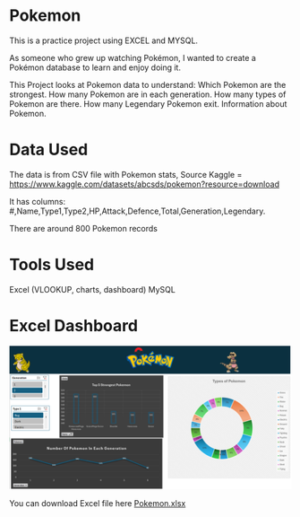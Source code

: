 # Pokemon
This is a practice project using EXCEL and MYSQL.

As someone who grew up watching Pokémon, I wanted to create a Pokémon database to learn and enjoy doing it.

This Project looks at Pokemon data to understand:
  Which Pokemon are the strongest.
  How many Pokemon are in each generation.
  How many types of Pokemon are there.
  How many Legendary Pokemon exit.
  Information about Pokemon.

# Data Used
The data is from CSV file with Pokemon stats, Source Kaggle =  https://www.kaggle.com/datasets/abcsds/pokemon?resource=download

It has columns: #,Name,Type1,Type2,HP,Attack,Defence,Total,Generation,Legendary.

There are around 800 Pokemon records

# Tools Used
Excel (VLOOKUP, charts, dashboard)
MySQL 

# Excel Dashboard
![image alt](https://github.com/Daemon59/Pokemon/blob/4bad8063ccbdcc072e21714ecdb6d19d3d078cbf/Screenshot%202025-05-13%20132127.png)

You can download Excel file here [Pokemon.xlsx](https://github.com/Daemon59/Pokemon/blob/4bad8063ccbdcc072e21714ecdb6d19d3d078cbf/Pokemon%20.xlsx)
